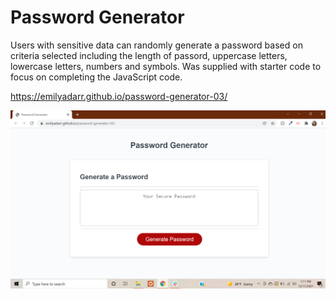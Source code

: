 # Password Generator 

Users with sensitive data can randomly generate a password based on criteria selected including the length of passord, uppercase letters, lowercase letters, numbers and symbols. Was supplied with starter code to focus on completing the JavaScript code.

https://emilyadarr.github.io/password-generator-03/

![This is an image](https://github.com/emilyadarr/password-generator-03/blob/main/assets/images/Screenshot.png?raw=true)

